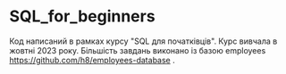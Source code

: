 # SQL_for_beginners
Код написаний в рамках курсу "SQL  для початківців". Курс вивчала в жовтні 2023 року. Більшість завдань виконано із базою employees https://github.com/h8/employees-database .
